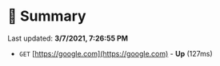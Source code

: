 # 📖 Summary
Last updated: **3/7/2021, 7:26:55 PM**

- `GET` [https://google.com](https://google.com) - **Up** (127ms)
